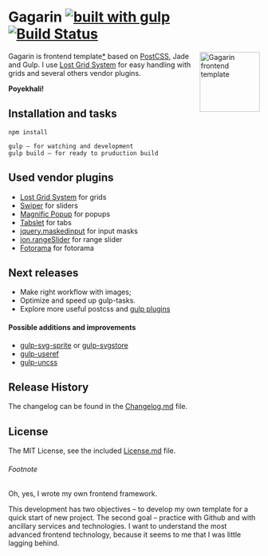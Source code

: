 # Gagarin [![built with gulp](gulp-badge.png)](http://gulpjs.com) [![Build Status](https://travis-ci.org/neonick/gagarin.svg)](https://travis-ci.org/neonick/gagarin)

<img width="120" height="120" src="https://raw.githubusercontent.com/neonick/gagarin/master/src/i/logo.png" title="Gagarin frontend template" align="right">

Gagarin is frontend template[*](#footnote) based on [PostCSS](https://github.com/postcss/postcss), Jade and Gulp. 
I use [Lost Grid System](https://github.com/corysimmons/lost) for easy handling with grids and several others vendor plugins.

**Poyekhali!**

## Installation and tasks

```
npm install
```

```
gulp — for watching and development
gulp build — for ready to pruduction build
```

## Used vendor plugins

- [Lost Grid System](https://github.com/corysimmons/lost) for grids
- [Swiper](https://github.com/nolimits4web/Swiper) for sliders
- [Magnific Popup](https://github.com/dimsemenov/Magnific-Popup) for popups
- [Tabslet](https://github.com/vdw/Tabslet) for tabs
- [jquery.maskedinput](https://github.com/digitalBush/jquery.maskedinput) for input masks
- [ion.rangeSlider](https://github.com/IonDen/ion.rangeSlider) for range slider
- [Fotorama](https://github.com/artpolikarpov/fotorama/) for fotorama

## Next releases

- Make right workflow with images;
- Optimize and speed up gulp-tasks.
- Explore more useful postcss and [gulp plugins](https://github.com/Pestov/essential-gulp-plugins)

#### Possible additions and improvements

- [gulp-svg-sprite](https://github.com/jkphl/gulp-svg-sprite) or [gulp-svgstore](https://github.com/w0rm/gulp-svgstore)
- [gulp-useref](https://github.com/jonkemp/gulp-useref)
- [gulp-uncss](https://github.com/ben-eb/gulp-uncss)

## Release History

The changelog can be found in the [Changelog.md](Changelog.md) file.

## License

The MIT License, see the included [License.md](License.md) file.

###### Footnote

Oh, yes, I wrote my own frontend framework.

This development has two objectives – to develop my own template for a quick start of new project.
The second goal – practice with Github and with ancillary services and technologies.
I want to understand the most advanced frontend technology, because it seems to me that I was little lagging behind.
